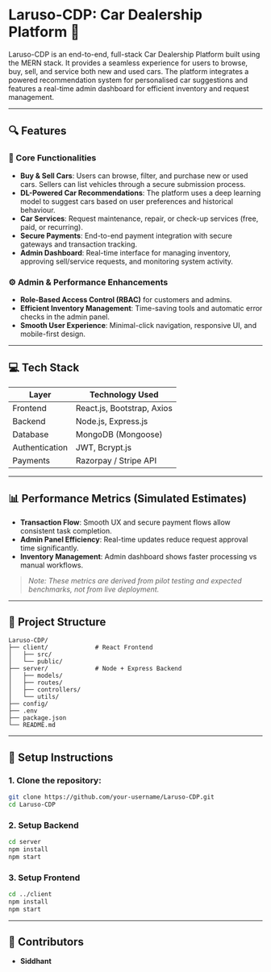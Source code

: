 # Laruso-CDP: Car Dealership Platform 🚗

Laruso-CDP is an end-to-end, full-stack Car Dealership Platform built using the MERN stack. It provides a seamless experience for users to browse, buy, sell, and service both new and used cars. The platform integrates a powered recommendation system for personalised car suggestions and features a real-time admin dashboard for efficient inventory and request management.

---

## 🔍 Features

### 🌟 Core Functionalities
- **Buy & Sell Cars**: Users can browse, filter, and purchase new or used cars. Sellers can list vehicles through a secure submission process.
- **DL-Powered Car Recommendations**: The platform uses a deep learning model to suggest cars based on user preferences and historical behaviour.
- **Car Services**: Request maintenance, repair, or check-up services (free, paid, or recurring).
- **Secure Payments**: End-to-end payment integration with secure gateways and transaction tracking.
- **Admin Dashboard**: Real-time interface for managing inventory, approving sell/service requests, and monitoring system activity.

### ⚙️ Admin & Performance Enhancements
- **Role-Based Access Control (RBAC)** for customers and admins.
- **Efficient Inventory Management**: Time-saving tools and automatic error checks in the admin panel.
- **Smooth User Experience**: Minimal-click navigation, responsive UI, and mobile-first design.

---

## 💻 Tech Stack

| Layer          | Technology Used           |
|----------------|---------------------------|
| Frontend       | React.js, Bootstrap, Axios |
| Backend        | Node.js, Express.js        |
| Database       | MongoDB (Mongoose)         |
| Authentication | JWT, Bcrypt.js             |
| Payments       | Razorpay / Stripe API      |

---

## 📊 Performance Metrics (Simulated Estimates)

- **Transaction Flow**: Smooth UX and secure payment flows allow consistent task completion.
- **Admin Panel Efficiency**: Real-time updates reduce request approval time significantly.
- **Inventory Management**: Admin dashboard shows faster processing vs manual workflows.

> *Note: These metrics are derived from pilot testing and expected benchmarks, not from live deployment.*

---

## 📁 Project Structure

```
Laruso-CDP/
├── client/             # React Frontend
│   ├── src/
│   └── public/
├── server/             # Node + Express Backend
│   ├── models/
│   ├── routes/
│   ├── controllers/
│   └── utils/
├── config/
├── .env
├── package.json
└── README.md
```

---

## 🚀 Setup Instructions

### 1. Clone the repository:
```bash
git clone https://github.com/your-username/Laruso-CDP.git
cd Laruso-CDP
```

### 2. Setup Backend
```bash
cd server
npm install
npm start
```

### 3. Setup Frontend
```bash
cd ../client
npm install
npm start
```


---

## 👥 Contributors

- **Siddhant**
